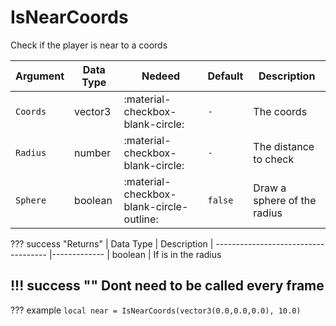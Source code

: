 # IsNearCoords
Check if the player is near to a coords

| Argument              | Data Type                            | Nedeed                    | Default         | Description
| ----------------------| ------------------------------------ | ------------------------- |-----------------|-------------
| `Coords`                | vector3 | :material-checkbox-blank-circle: | `-` | The coords
| `Radius`                | number | :material-checkbox-blank-circle: | `-` | The distance to check
| `Sphere`                | boolean | :material-checkbox-blank-circle-outline: | `false` | Draw a sphere of the radius

??? success "Returns"
    | Data Type                            | Description
    | ------------------------------------ |-------------
    | boolean | If is in the radius

!!! success ""
    Dont need to be called every frame
---
??? example
    ```
    local near = IsNearCoords(vector3(0.0,0.0,0.0), 10.0)
    ```